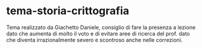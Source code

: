 # tema-storia-crittografia

Tema realizzato da Giachetto Daniele, consiglio di fare la presenza a lezione dato che aumenta di molto il voto e di evitare aree di ricerca del prof. dato che diventa irrazionalmente severo e scontroso anche nelle correzioni.
